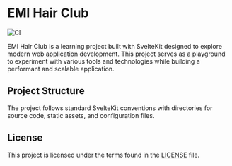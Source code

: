 # EMI Hair Club

![CI](https://github.com/lungarella-raffaele/emis-barber-shop/actions/workflows/ci.yml/badge.svg?event=push)

EMI Hair Club is a learning project built with SvelteKit designed to explore modern web application development. This project serves as a playground to experiment with various tools and technologies while building a performant and scalable application.

## Project Structure

The project follows standard SvelteKit conventions with directories for source code, static assets, and configuration files.

## License

This project is licensed under the terms found in the [LICENSE](./LICENSE) file.
